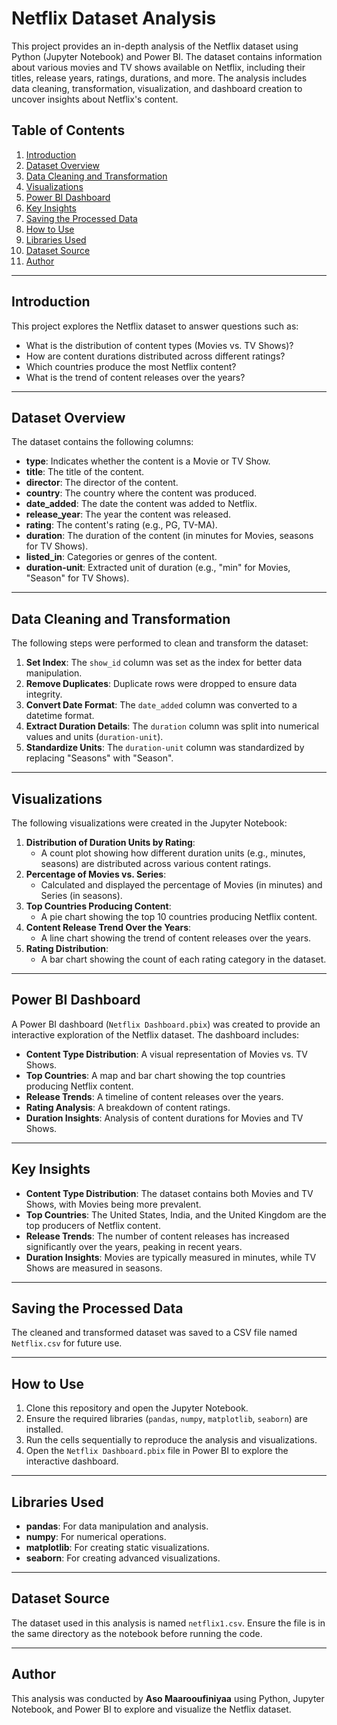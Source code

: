 # Netflix Dataset Analysis

This project provides an in-depth analysis of the Netflix dataset using Python (Jupyter Notebook) and Power BI. The dataset contains information about various movies and TV shows available on Netflix, including their titles, release years, ratings, durations, and more. The analysis includes data cleaning, transformation, visualization, and dashboard creation to uncover insights about Netflix's content.

## Table of Contents
1. [Introduction](#Introduction)
2. [Dataset Overview](#Dataset_Overview)
3. [Data Cleaning and Transformation](#Data-Cleaning-and-Transformation)
4. [Visualizations](#Visualizations)
5. [Power BI Dashboard](#Power-Bi-Dashboard)
6. [Key Insights](#Key-Insights)
7. [Saving the Processed Data](#Saving-the-Processed-Data)
8. [How to Use](#How-to-Use)
9. [Libraries Used](#Libraries-Used)
10. [Dataset Source](#Dataset-Source)
11. [Author](#Author)

---

## Introduction
This project explores the Netflix dataset to answer questions such as:
- What is the distribution of content types (Movies vs. TV Shows)?
- How are content durations distributed across different ratings?
- Which countries produce the most Netflix content?
- What is the trend of content releases over the years?

---

## Dataset Overview
The dataset contains the following columns:
- **type**: Indicates whether the content is a Movie or TV Show.
- **title**: The title of the content.
- **director**: The director of the content.
- **country**: The country where the content was produced.
- **date_added**: The date the content was added to Netflix.
- **release_year**: The year the content was released.
- **rating**: The content's rating (e.g., PG, TV-MA).
- **duration**: The duration of the content (in minutes for Movies, seasons for TV Shows).
- **listed_in**: Categories or genres of the content.
- **duration-unit**: Extracted unit of duration (e.g., "min" for Movies, "Season" for TV Shows).

---

## Data Cleaning and Transformation
The following steps were performed to clean and transform the dataset:
1. **Set Index**: The `show_id` column was set as the index for better data manipulation.
2. **Remove Duplicates**: Duplicate rows were dropped to ensure data integrity.
3. **Convert Date Format**: The `date_added` column was converted to a datetime format.
4. **Extract Duration Details**: The `duration` column was split into numerical values and units (`duration-unit`).
5. **Standardize Units**: The `duration-unit` column was standardized by replacing "Seasons" with "Season".

---

## Visualizations
The following visualizations were created in the Jupyter Notebook:
1. **Distribution of Duration Units by Rating**:
    - A count plot showing how different duration units (e.g., minutes, seasons) are distributed across various content ratings.
2. **Percentage of Movies vs. Series**:
    - Calculated and displayed the percentage of Movies (in minutes) and Series (in seasons).
3. **Top Countries Producing Content**:
    - A pie chart showing the top 10 countries producing Netflix content.
4. **Content Release Trend Over the Years**:
    - A line chart showing the trend of content releases over the years.
5. **Rating Distribution**:
    - A bar chart showing the count of each rating category in the dataset.

---

## Power BI Dashboard
A Power BI dashboard (`Netflix Dashboard.pbix`) was created to provide an interactive exploration of the Netflix dataset. The dashboard includes:
- **Content Type Distribution**: A visual representation of Movies vs. TV Shows.
- **Top Countries**: A map and bar chart showing the top countries producing Netflix content.
- **Release Trends**: A timeline of content releases over the years.
- **Rating Analysis**: A breakdown of content ratings.
- **Duration Insights**: Analysis of content durations for Movies and TV Shows.

---

## Key Insights
- **Content Type Distribution**: The dataset contains both Movies and TV Shows, with Movies being more prevalent.
- **Top Countries**: The United States, India, and the United Kingdom are the top producers of Netflix content.
- **Release Trends**: The number of content releases has increased significantly over the years, peaking in recent years.
- **Duration Insights**: Movies are typically measured in minutes, while TV Shows are measured in seasons.

---

## Saving the Processed Data
The cleaned and transformed dataset was saved to a CSV file named `Netflix.csv` for future use.

---

## How to Use
1. Clone this repository and open the Jupyter Notebook.
2. Ensure the required libraries (`pandas`, `numpy`, `matplotlib`, `seaborn`) are installed.
3. Run the cells sequentially to reproduce the analysis and visualizations.
4. Open the `Netflix Dashboard.pbix` file in Power BI to explore the interactive dashboard.

---

## Libraries Used
- **pandas**: For data manipulation and analysis.
- **numpy**: For numerical operations.
- **matplotlib**: For creating static visualizations.
- **seaborn**: For creating advanced visualizations.

---

## Dataset Source
The dataset used in this analysis is named `netflix1.csv`. Ensure the file is in the same directory as the notebook before running the code.

---

## Author
This analysis was conducted by **Aso Maarooufiniyaa** using Python, Jupyter Notebook, and Power BI to explore and visualize the Netflix dataset.
